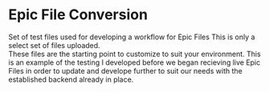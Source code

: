 # Epic File Conversion
Set of test files used for developing a workflow for Epic Files
This is only a select set of files uploaded.  
These files are the starting point to customize to suit your environment.
This is an example of the testing I developed before we began recieving live Epic Files
in order to update and develope further to suit our needs with the established backend already in place.
